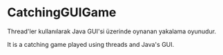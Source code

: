 # CatchingGUIGame
Thread'ler kullanılarak Java GUI'si üzerinde oynanan yakalama oyunudur.

It is a catching game played using threads and Java's GUI.
